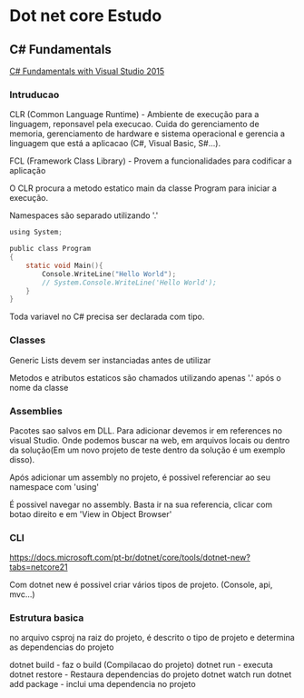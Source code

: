 # Dot net core Estudo



## C# Fundamentals
[C# Fundamentals with Visual Studio 2015](https://app.pluralsight.com/library/courses/c-sharp-fundamentals-with-visual-studio-2015/table-of-contents)

### Intruducao

CLR (Common Language Runtime) - Ambiente de execução para a linguagem, reponsavel pela execucao. Cuida do gerenciamento de memoria, gerenciamento de hardware e sistema operacional e gerencia a linguagem que está a aplicacao (C#, Visual Basic, S#...).


FCL (Framework Class Library) - Provem a funcionalidades para codificar a aplicação

O CLR procura a metodo estatico main da classe Program para iniciar a execução.

Namespaces são separado utilizando '.'

```c
using System;

public class Program
{
    static void Main(){
        Console.WriteLine("Hello World");
        // System.Console.WriteLine('Hello World');
    }
}
```

Toda variavel no C# precisa ser declarada com tipo.

### Classes

Generic Lists devem ser instanciadas antes de utilizar

Metodos e atributos estaticos são chamados utilizando apenas '.' após o nome da classe

### Assemblies

Pacotes sao salvos em DLL. 
Para adicionar devemos ir em references no visual Studio. Onde podemos buscar na web, em arquivos locais ou dentro da solução(Em um novo projeto de teste dentro da solução é um exemplo disso).

Após adicionar um assembly no projeto, é possivel referenciar ao seu namespace com 'using'

É possivel navegar no assembly. Basta ir na sua referencia, clicar com botao direito e em 'View in Object Browser'

### CLI

https://docs.microsoft.com/pt-br/dotnet/core/tools/dotnet-new?tabs=netcore21

Com dotnet new é possivel criar vários tipos de projeto. (Console, api, mvc...)


### Estrutura basica

no arquivo csproj na raiz do projeto, é descrito o tipo de projeto e determina as dependencias do projeto


dotnet build - faz o build (Compilacao do projeto)
dotnet run -  executa 
dotnet restore - Restaura dependencias do projeto
dotnet watch run
dotnet add package - inclui uma dependencia no projeto
